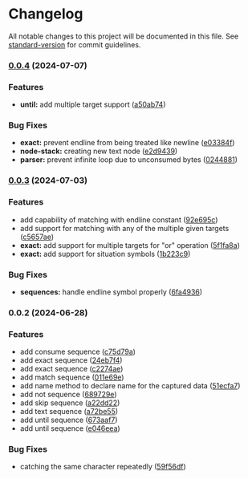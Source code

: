 # Changelog

All notable changes to this project will be documented in this file. See [standard-version](https://github.com/conventional-changelog/standard-version) for commit guidelines.

### [0.0.4](https://github.com/ismailceylan/ast-generator/compare/v0.0.3...v0.0.4) (2024-07-07)


### Features

* **until:** add multiple target support ([a50ab74](https://github.com/ismailceylan/ast-generator/commit/a50ab7467fd682b4aa590cc6acb535245b58a8e0))


### Bug Fixes

* **exact:** prevent endline from being treated like newline ([e03384f](https://github.com/ismailceylan/ast-generator/commit/e03384fa6bfc10cde9979efc636291bc892bdcf4))
* **node-stack:** creating new text node ([e2d9439](https://github.com/ismailceylan/ast-generator/commit/e2d94397efdcd09754f2d8abb067e76cc696da83))
* **parser:** prevent infinite loop due to unconsumed bytes ([0244881](https://github.com/ismailceylan/ast-generator/commit/02448818fa8262e74af890f1ab52832241ac0d3e))

### [0.0.3](https://github.com/ismailceylan/ast-generator/compare/v0.0.2...v0.0.3) (2024-07-03)


### Features

* add capability of matching with endline constant ([92e695c](https://github.com/ismailceylan/ast-generator/commit/92e695c8907e72ddcc045fc781b57bcaa3097095))
* add support for matching with any of the multiple given targets ([c5657ae](https://github.com/ismailceylan/ast-generator/commit/c5657aed1a16d891ec5f5350fa1e6a9875e1b44b))
* **exact:** add support for multiple targets for "or" operation ([5f1fa8a](https://github.com/ismailceylan/ast-generator/commit/5f1fa8ad17e610a633b7f40aee4b4dc98cb66748))
* **exact:** add support for situation symbols ([1b223c9](https://github.com/ismailceylan/ast-generator/commit/1b223c93fb53c099b47438995545279fd774c3cb))


### Bug Fixes

* **sequences:** handle endline symbol properly ([6fa4936](https://github.com/ismailceylan/ast-generator/commit/6fa493625de79a48bb82e79ef7b769fe98aa02c1))

### 0.0.2 (2024-06-28)


### Features

* add consume sequence ([c75d79a](https://github.com/ismailceylan/ast-generator/commit/c75d79a80b10afe0d01fee5c4e31b0babf867521))
* add exact sequence ([24eb7f4](https://github.com/ismailceylan/ast-generator/commit/24eb7f440f09fd722838124c75acd6c8a1a1755e))
* add exact sequence ([c2274ae](https://github.com/ismailceylan/ast-generator/commit/c2274aeb936f838b9a9fe95e749b29a5567c6f70))
* add match sequence ([011e69e](https://github.com/ismailceylan/ast-generator/commit/011e69e3d33144f4079ce2978136427c6dc97a96))
* add name method to declare name for the captured data ([51ecfa7](https://github.com/ismailceylan/ast-generator/commit/51ecfa7ddab6d32c852fda8559bfefd3839aa5cd))
* add not sequence ([689729e](https://github.com/ismailceylan/ast-generator/commit/689729ec4a67156d30bb0dfbca917afd768066a9))
* add skip sequence ([a22dd22](https://github.com/ismailceylan/ast-generator/commit/a22dd2267855889d482a55a76a3172107151e782))
* add text sequence ([a72be55](https://github.com/ismailceylan/ast-generator/commit/a72be55e9ea6d4a4d4c2be040cea045f1d2df242))
* add until sequence ([673aaf7](https://github.com/ismailceylan/ast-generator/commit/673aaf71ed410ff43453c814d2fc0a28f1c68597))
* add until sequence ([e046eea](https://github.com/ismailceylan/ast-generator/commit/e046eead32b02f3602ea5a63f09252f7e1a578f9))


### Bug Fixes

* catching the same character repeatedly ([59f56df](https://github.com/ismailceylan/ast-generator/commit/59f56df34fb0243d56a3de7502ec84404645f155))
